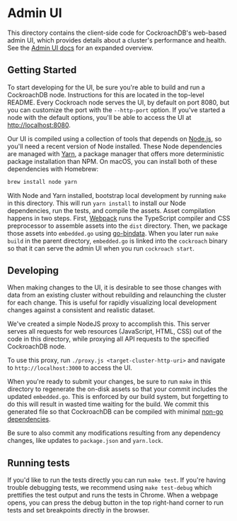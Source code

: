 # Admin UI

This directory contains the client-side code for CockroachDB's web-based admin
UI, which provides details about a cluster's performance and health. See the
[Admin UI docs](https://www.cockroachlabs.com/docs/explore-the-admin-ui.html)
for an expanded overview.

## Getting Started

To start developing for the UI, be sure you're able to build and run a
CockroachDB node. Instructions for this are located in the top-level README.
Every Cockroach node serves the UI, by default on port 8080, but you can
customize the port with the `--http-port` option. If you've started a node with
the default options, you'll be able to access the UI at <http://localhost:8080>.

Our UI is compiled using a collection of tools that depends on
[Node.js](https://nodejs.org/), so you'll need a recent version of Node
installed. These Node dependencies are managed with [Yarn](https://yarnpkg.com),
a package manager that offers more deterministic package installation than NPM.
On macOS, you can install both of these dependencies with Homebrew:

```bash
brew install node yarn
```

With Node and Yarn installed, bootstrap local development by running `make` in
this directory. This will run `yarn install` to install our Node dependencies,
run the tests, and compile the assets. Asset compilation happens in two steps.
First, [Webpack](https://webpack.github.io) runs the TypeScript compiler and CSS
preprocessor to assemble assets into the `dist` directory. Then, we package
those assets into `embedded.go` using
[go-bindata](https://github.com/jteeuwen/go-bindata). When you later run `make
build` in the parent directory, `embedded.go` is linked into the `cockroach`
binary so that it can serve the admin UI when you run `cockroach start`.

## Developing

When making changes to the UI, it is desirable to see those changes with data
from an existing cluster without rebuilding and relaunching the cluster for each
change. This is useful for rapidly visualizing local development changes against
a consistent and realistic dataset.

We've created a simple NodeJS proxy to accomplish this. This server serves all
requests for web resources (JavaScript, HTML, CSS) out of the code in this
directory, while proxying all API requests to the specified CockroachDB node.

To use this proxy, run `./proxy.js <target-cluster-http-uri>` and navigate to
`http://localhost:3000` to access the UI.

When you're ready to submit your changes, be sure to run `make` in this
directory to regenerate the on-disk assets so that your commit includes the
updated `embedded.go`. This is enforced by our build system, but forgetting to
do this will result in wasted time waiting for the build. We commit this
generated file so that CockroachDB can be compiled with minimal [non-go
dependencies](#dependencies).

Be sure to also commit any modifications resulting from any dependency changes,
like updates to `package.json` and `yarn.lock`.

## Running tests

If you'd like to run the tests directly you can run `make test`. If you're
having trouble debugging tests, we recommend using `make test-debug` which
prettifies the test output and runs the tests in Chrome. When a webpage opens,
you can press the debug button in the top right-hand corner to run tests and set
breakpoints directly in the browser.
